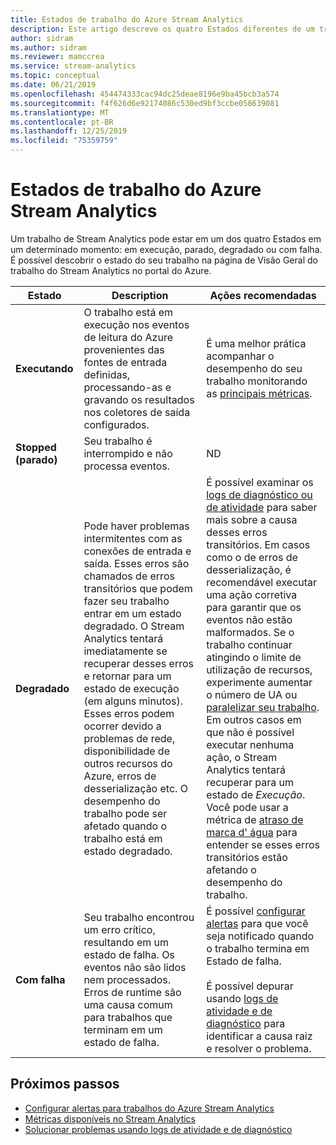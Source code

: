 ```yaml
---
title: Estados de trabalho do Azure Stream Analytics
description: Este artigo descreve os quatro Estados diferentes de um trabalho de Stream Analytics; em execução, parado, degradado e com falha.
author: sidram
ms.author: sidram
ms.reviewer: mamccrea
ms.service: stream-analytics
ms.topic: conceptual
ms.date: 06/21/2019
ms.openlocfilehash: 454474333cac94dc25deae8196e9ba45bcb3a574
ms.sourcegitcommit: f4f626d6e92174086c530ed9bf3ccbe058639081
ms.translationtype: MT
ms.contentlocale: pt-BR
ms.lasthandoff: 12/25/2019
ms.locfileid: "75359759"
---
```

# <a name="azure-stream-analytics-job-states"></a>Estados de trabalho do Azure Stream Analytics

Um trabalho de Stream Analytics pode estar em um dos quatro Estados em um determinado momento: em execução, parado, degradado ou com falha. É possível descobrir o estado do seu trabalho na página de Visão Geral do trabalho do Stream Analytics no portal do Azure. 

| Estado | Description | Ações recomendadas |
| --- | --- | --- |
| **Executando** | O trabalho está em execução nos eventos de leitura do Azure provenientes das fontes de entrada definidas, processando-as e gravando os resultados nos coletores de saída configurados. | É uma melhor prática acompanhar o desempenho do seu trabalho monitorando as [principais métricas](https://docs.microsoft.com/azure/stream-analytics/stream-analytics-set-up-alerts#scenarios-to-monitor). |
| **Stopped (parado)** | Seu trabalho é interrompido e não processa eventos. | ND | 
| **Degradado** | Pode haver problemas intermitentes com as conexões de entrada e saída. Esses erros são chamados de erros transitórios que podem fazer seu trabalho entrar em um estado degradado. O Stream Analytics tentará imediatamente se recuperar desses erros e retornar para um estado de execução (em alguns minutos). Esses erros podem ocorrer devido a problemas de rede, disponibilidade de outros recursos do Azure, erros de desserialização etc. O desempenho do trabalho pode ser afetado quando o trabalho está em estado degradado.| É possível examinar os [logs de diagnóstico ou de atividade](https://docs.microsoft.com/azure/stream-analytics/stream-analytics-job-diagnostic-logs#debugging-using-activity-logs) para saber mais sobre a causa desses erros transitórios. Em casos como o de erros de desserialização, é recomendável executar uma ação corretiva para garantir que os eventos não estão malformados. Se o trabalho continuar atingindo o limite de utilização de recursos, experimente aumentar o número de UA ou [paralelizar seu trabalho](https://docs.microsoft.com/azure/stream-analytics/stream-analytics-parallelization). Em outros casos em que não é possível executar nenhuma ação, o Stream Analytics tentará recuperar para um estado de *Execução*. <br> Você pode usar a métrica de [atraso de marca d' água](https://docs.microsoft.com/azure/stream-analytics/stream-analytics-set-up-alerts#scenarios-to-monitor) para entender se esses erros transitórios estão afetando o desempenho do trabalho.|
| **Com falha** | Seu trabalho encontrou um erro crítico, resultando em um estado de falha. Os eventos não são lidos nem processados. Erros de runtime são uma causa comum para trabalhos que terminam em um estado de falha. | É possível [configurar alertas](https://docs.microsoft.com/azure/stream-analytics/stream-analytics-set-up-alerts#set-up-alerts-in-the-azure-portal) para que você seja notificado quando o trabalho termina em Estado de falha. <br> <br>É possível depurar usando [logs de atividade e de diagnóstico](https://docs.microsoft.com/azure/stream-analytics/stream-analytics-job-diagnostic-logs#debugging-using-activity-logs) para identificar a causa raiz e resolver o problema.|

## <a name="next-steps"></a>Próximos passos
* [Configurar alertas para trabalhos do Azure Stream Analytics](stream-analytics-set-up-alerts.md)
* [Métricas disponíveis no Stream Analytics](https://docs.microsoft.com/azure/stream-analytics/stream-analytics-monitoring#metrics-available-for-stream-analytics)
* [Solucionar problemas usando logs de atividade e de diagnóstico](https://docs.microsoft.com/azure/stream-analytics/stream-analytics-job-diagnostic-logs)
